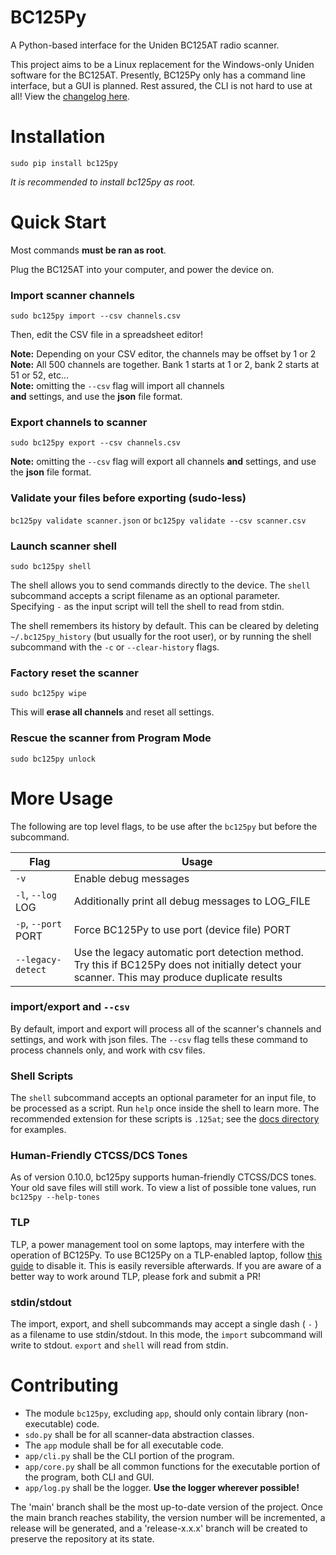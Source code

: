 # BC125Py

A Python-based interface for the Uniden BC125AT radio scanner.

This project aims to be a Linux replacement for the Windows-only
Uniden software for the BC125AT. Presently, BC125Py only has a
command line interface, but a GUI is planned. Rest assured, the
CLI is not hard to use at all! View the [changelog here](CHANGELOG.md).


# Installation

`sudo pip install bc125py`

*It is recommended to install bc125py as root.*


# Quick Start

Most commands **must be ran as root**.

Plug the BC125AT into your computer, and power the device on.

### Import scanner channels

`sudo bc125py import --csv channels.csv`

Then, edit the CSV file in a spreadsheet editor!

**Note:** Depending on your CSV editor, the channels may be offset by 1 or 2  
**Note:** All 500 channels are together. Bank 1 starts at 1 or 2, bank 2 starts at 51 or 52, etc...  
**Note:** omitting the `--csv` flag will import all channels  
**and** settings, and use the **json** file format.

### Export channels to scanner

`sudo bc125py export --csv channels.csv`

**Note:** omitting the `--csv` flag will export all channels
**and** settings, and use the **json** file format.

### Validate your files before exporting (sudo-less)

`bc125py validate scanner.json` or `bc125py validate --csv scanner.csv`

### Launch scanner shell

`sudo bc125py shell`

The shell allows you to send commands directly to the device.
The `shell` subcommand accepts a script filename as an optional parameter.
Specifying `-` as the input script will tell the shell to read from stdin.

The shell remembers its history by default. This can be cleared by deleting
`~/.bc125py_history` (but usually for the root user), or by running the shell
subcommand with the `-c` or `--clear-history` flags.

### Factory reset the scanner

`sudo bc125py wipe`

This will **erase all channels** and reset all settings.

### Rescue the scanner from Program Mode

`sudo bc125py unlock`

# More Usage

The following are top level flags, to be use after the
`bc125py` but before the subcommand.

| Flag | Usage |
| --- | --- |
| `-v` | Enable debug messages |
| `-l`, `--log` LOG | Additionally print all debug messages to LOG_FILE |
| `-p`, `--port` PORT | Force BC125Py to use port (device file) PORT |
| `--legacy-detect` | Use the legacy automatic port detection method. Try this if BC125Py does not initially detect your scanner. This may produce duplicate results |

### import/export and `--csv`

By default, import and export will process all of the scanner's channels
and settings, and work with json files. The `--csv` flag tells these
command to process channels only, and work with csv files.

### Shell Scripts

The `shell` subcommand accepts an optional parameter for an input file,
to be processed as a script. Run `help` once inside the shell to learn
more. The recommended extension for these scripts is `.125at`; see
the [docs directory](docs/) for examples.

### Human-Friendly CTCSS/DCS Tones

As of version 0.10.0, bc125py supports human-friendly CTCSS/DCS tones.
Your old save files will still work. To view a list of possible tone values,
run `bc125py --help-tones`

### TLP

TLP, a power management tool on some laptops,
may interfere with the operation of BC125Py.
To use BC125Py on a TLP-enabled laptop, follow
[this guide](https://askubuntu.com/questions/1239176/how-to-disable-tlp)
to disable it. This is easily reversible afterwards.
If you are aware of a better way to work around TLP, please fork and submit a PR!

### stdin/stdout

The import, export, and shell subcommands may accept a single dash
( `-` ) as a filename to use stdin/stdout. In this mode, the `import`
subcommand will write to stdout. `export` and `shell` will read from stdin.


# Contributing

* The module `bc125py`, excluding `app`, should only contain library (non-executable) code.
* `sdo.py` shall be for all scanner-data abstraction classes.
* The `app` module shall be for all executable code.
* `app/cli.py` shall be the CLI portion of the program.
* `app/core.py` shall be all common functions for the executable portion of the program, both CLI and GUI.
* `app/log.py` shall be the logger. **Use the logger wherever possible!**

The 'main' branch shall be the most up-to-date version of the project. Once the main branch reaches
stability, the version number will be incremented, a release will be generated, and a 'release-x.x.x'
branch will be created to preserve the repository at its state.
